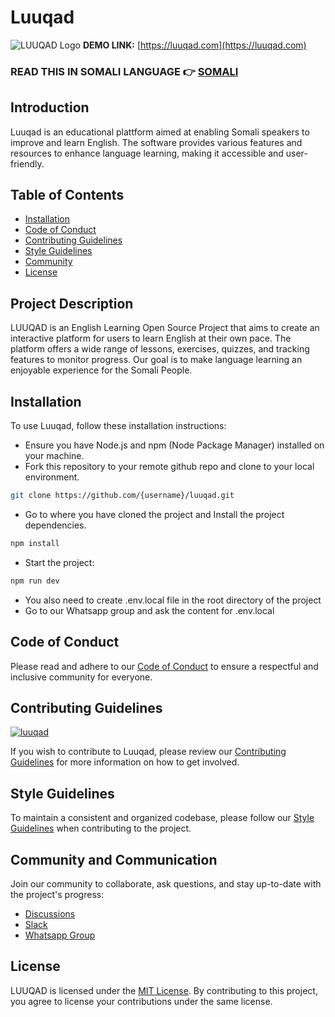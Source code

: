 # Luuqad

![LUUQAD Logo](/public/luuqad.png)
**DEMO LINK:** [https://luuqad.com](https://luuqad.com)

### READ THIS IN SOMALI LANGUAGE 👉 [SOMALI](/docs/documentation-afsomali.md)

## Introduction

Luuqad is an educational plattform aimed at enabling Somali speakers to improve and learn English. The software provides various features and resources to enhance language learning, making it accessible and user-friendly.

## Table of Contents

- [Installation](#installation)
- [Code of Conduct](./docs/CODE_OF_CONDUCT.md)
- [Contributing Guidelines](./docs/CONTRIBUTING.md)
- [Style Guidelines](./docs/STYLE_GUIDELINES.md)
- [Community](#community-and-communication)
- [License](#license)

## Project Description

LUUQAD is an English Learning Open Source Project that aims to create an interactive platform for users to learn English at their own pace. The platform offers a wide range of lessons, exercises, quizzes, and tracking features to monitor progress. Our goal is to make language learning an enjoyable experience for the Somali People.

## Installation

To use Luuqad, follow these installation instructions:

- Ensure you have Node.js and npm (Node Package Manager) installed on your machine.
- Fork this repository to your remote github repo and clone to your local environment.

```bash
git clone https://github.com/{username}/luuqad.git
```

- Go to where you have cloned the project and Install the project dependencies.

```bash
npm install
```

- Start the project:

```bash
npm run dev
```

- You also need to create .env.local file in the root directory of the project
- Go to our Whatsapp group and ask the content for .env.local

## Code of Conduct

Please read and adhere to our [Code of Conduct](docs/CODE_OF_CONDUCT.md) to ensure a respectful and inclusive community for everyone.

## Contributing Guidelines

[![luuqad](https://img.youtube.com/vi/1kymX200Mp8/0.jpg)](https://www.youtube.com/watch?v=1kymX200Mp8)

If you wish to contribute to Luuqad, please review our [Contributing Guidelines](docs/CONTRIBUTING.md) for more information on how to get involved.

## Style Guidelines

To maintain a consistent and organized codebase, please follow our [Style Guidelines](docs/STYLE_GUIDELINES.md) when contributing to the project.

## Community and Communication

Join our community to collaborate, ask questions, and stay up-to-date with the project's progress:

- [Discussions](https://github.com/duraanali/luuqad/discussions)
- [Slack](slack-url)
- [Whatsapp Group](https://chat.whatsapp.com/GnVXgpBgosUGGIvz4Fw5Bm)

## License

LUUQAD is licensed under the [MIT License](LICENSE). By contributing to this project, you agree to license your contributions under the same license.
